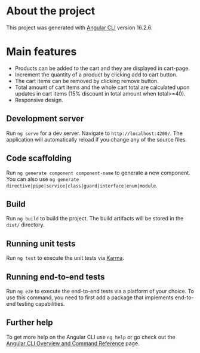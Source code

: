 # About the project

This project was generated with [Angular CLI](https://github.com/angular/angular-cli) version 16.2.6.

# Main features

* Products can be added to the cart and they are displayed in cart-page.
* Increment the quantity of a product by clicking add to cart button.
* The cart items can be removed by clicking remove button.
* Total amount of cart items and the whole cart total are calculated upon updates in cart items (15% discount in total amount when total>=40).
* Responsive design.

## Development server

Run `ng serve` for a dev server. Navigate to `http://localhost:4200/`. The application will automatically reload if you change any of the source files.

## Code scaffolding

Run `ng generate component component-name` to generate a new component. You can also use `ng generate directive|pipe|service|class|guard|interface|enum|module`.

## Build

Run `ng build` to build the project. The build artifacts will be stored in the `dist/` directory.

## Running unit tests

Run `ng test` to execute the unit tests via [Karma](https://karma-runner.github.io).

## Running end-to-end tests

Run `ng e2e` to execute the end-to-end tests via a platform of your choice. To use this command, you need to first add a package that implements end-to-end testing capabilities.

## Further help

To get more help on the Angular CLI use `ng help` or go check out the [Angular CLI Overview and Command Reference](https://angular.io/cli) page.





